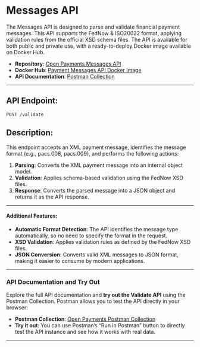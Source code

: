 # Messages API
The Messages API is designed to parse and validate financial payment messages. This API supports the FedNow & ISO20022 format, applying validation rules from the official XSD schema files. The API is available for both public and private use, with a ready-to-deploy Docker image available on Docker Hub.

- **Repository**: [Open Payments Messages API](https://github.com/Open-Payments/messages-api)
- **Docker Hub**: [Payment Messages API Docker Image](https://hub.docker.com/r/harishankarn/payment-messages-api)
- **API Documentation**: [Postman Collection](https://www.postman.com/openpaymentsapi/open-payments/overview)

---

## API Endpoint:

`POST /validate`

## Description:

This endpoint accepts an XML payment message, identifies the message format (e.g., pacs.008, pacs.009), and performs the following actions:
1. **Parsing**: Converts the XML payment message into an internal object model.
2. **Validation**: Applies schema-based validation using the FedNow XSD files.
3. **Response**: Converts the parsed message into a JSON object and returns it as the API response.

---
#### **Additional Features:**

- **Automatic Format Detection**: The API identifies the message type automatically, so no need to specify the format in the request.
- **XSD Validation**: Applies validation rules as defined by the FedNow XSD files.
- **JSON Conversion**: Converts valid XML messages to JSON format, making it easier to consume by modern applications.

---

### API Documentation and Try Out
Explore the full API documentation and **try out the Validate API** using the Postman Collection. Postman allows you to test the API directly in your browser:

- **Postman Collection**: [Open Payments Postman Collection](https://www.postman.com/openpaymentsapi/open-payments/overview)
- **Try it out**: You can use Postman’s “Run in Postman” button to directly test the API instance and see how it works with real data.

---